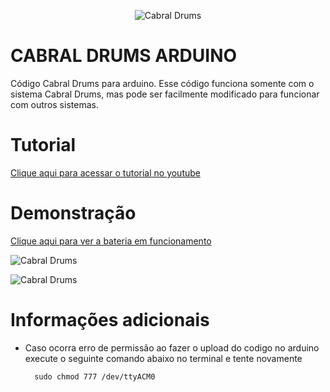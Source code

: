 <p align="center">
    <img src="https://firebasestorage.googleapis.com/v0/b/cabraldrums.appspot.com/o/site%2Ffotos%2Flogo-rounded-310x310.png?alt=media&token=e711744d-2d8d-446a-8e77-b23f6e3e3b51" alt="Cabral Drums"/>
</p>

# CABRAL DRUMS ARDUINO
Código Cabral Drums para arduino. Esse código funciona somente com o sistema Cabral Drums,
mas pode ser facilmente modificado para funcionar com outros sistemas.

# Tutorial
[Clique aqui para acessar o tutorial no youtube](https://www.youtube.com/watch?v=o0q0PYy9rUU&list=PLNuGVjWVDKfnWi89FB3fz0K5ep1L4CqTb&ab_channel=CanaldoCabral)

# Demonstração

[Clique aqui para ver a bateria em funcionamento](https://www.youtube.com/watch?v=jg-hczRB97g&t=23s&ab_channel=CanaldoCabral)

![Cabral Drums](https://firebasestorage.googleapis.com/v0/b/cabraldrums.appspot.com/o/imagens%2Ffotos%2Fbateria-ft1.jpg?alt=media&token=1b304ab1-c22d-46b6-92ce-38396e10f952)

![Cabral Drums](https://firebasestorage.googleapis.com/v0/b/cabraldrums.appspot.com/o/imagens%2Ffotos%2Fmodulo-ft1.jpg?alt=media&token=643a271a-033e-4170-a99a-09b25e63253c)

# Informações adicionais

- Caso ocorra erro de permissão ao fazer o upload do codigo no arduino execute o seguinte comando abaixo no terminal e tente novamente
	
		sudo chmod 777 /dev/ttyACM0